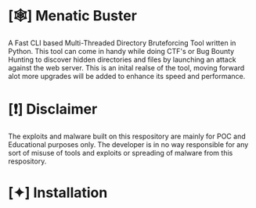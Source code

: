 # [🕸] Menatic Buster 
A Fast CLI based Multi-Threaded Directory Bruteforcing  Tool written in Python. This tool can come in handy while doing CTF's or Bug Bounty Hunting to discover hidden directories and files by launching an attack against the web server. This is an inital realse of the tool, moving forward alot more upgrades will be added to enhance its speed and performance. 
# [❗️] Disclaimer 
The exploits and malware built on this respository are mainly for POC and Educational purposes only. The developer is in no way responsible for any sort of misuse of tools and exploits or spreading of malware from this respository.
# [✦] Installation

